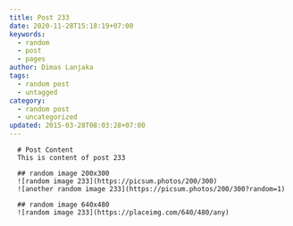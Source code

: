 ```yaml
---
title: Post 233
date: 2020-11-28T15:18:19+07:00
keywords:
  - random
  - post
  - pages
author: Dimas Lanjaka
tags:
  - random post
  - untagged
category:
  - random post
  - uncategorized
updated: 2015-03-28T08:03:28+07:00
---
```


      # Post Content
      This is content of post 233

      ## random image 200x300
      ![random image 233](https://picsum.photos/200/300)
      ![another random image 233](https://picsum.photos/200/300?random=1)

      ## random image 640x480
      ![random image 233](https://placeimg.com/640/480/any)
      